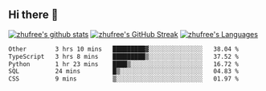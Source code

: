 ## Hi there 👋
[![zhufree's github stats](https://github-readme-stats.vercel.app/api?username=zhufree&show_icons=true&count_private=true)](https://github.com/anuraghazra/github-readme-stats)
[![zhufree's GitHub Streak](https://streak-stats.demolab.com/?user=zhufree)](https://git.io/streak-stats)
[![zhufree's Languages](https://github-readme-stats.vercel.app/api/top-langs/?username=zhufree&layout=compact&langs_count=10)](https://github.com/anuraghazra/github-readme-stats)
<!--START_SECTION:waka-->

```txt
Other        3 hrs 10 mins   █████████▓░░░░░░░░░░░░░░░   38.04 %
TypeScript   3 hrs 8 mins    █████████▒░░░░░░░░░░░░░░░   37.52 %
Python       1 hr 23 mins    ████▒░░░░░░░░░░░░░░░░░░░░   16.72 %
SQL          24 mins         █▒░░░░░░░░░░░░░░░░░░░░░░░   04.83 %
CSS          9 mins          ▒░░░░░░░░░░░░░░░░░░░░░░░░   01.97 %
```

<!--END_SECTION:waka-->

<!--
**zhufree/zhufree** is a ✨ _special_ ✨ repository because its `README.md` (this file) appears on your GitHub profile.

Here are some ideas to get you started:

- 🔭 I’m currently working on ...
- 🌱 I’m currently learning ...
- 👯 I’m looking to collaborate on ...
- 🤔 I’m looking for help with ...
- 💬 Ask me about ...
- 📫 How to reach me: ...
- 😄 Pronouns: ...
- ⚡ Fun fact: ...
-->
